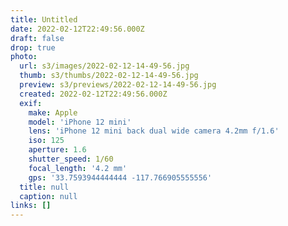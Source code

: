 ```yaml
---
title: Untitled
date: 2022-02-12T22:49:56.000Z
draft: false
drop: true
photo:
  url: s3/images/2022-02-12-14-49-56.jpg
  thumb: s3/thumbs/2022-02-12-14-49-56.jpg
  preview: s3/previews/2022-02-12-14-49-56.jpg
  created: 2022-02-12T22:49:56.000Z
  exif:
    make: Apple
    model: 'iPhone 12 mini'
    lens: 'iPhone 12 mini back dual wide camera 4.2mm f/1.6'
    iso: 125
    aperture: 1.6
    shutter_speed: 1/60
    focal_length: '4.2 mm'
    gps: '33.7593944444444 -117.766905555556'
  title: null
  caption: null
links: []
---
```


